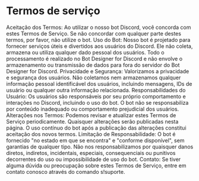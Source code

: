 # Termos de serviço

  Aceitação dos Termos: Ao utilizar o nosso bot Discord, você concorda com estes Termos de Serviço. Se não concordar com qualquer parte destes termos, por favor, não utilize o bot.
  Uso do Bot: Nosso bot é projetado para fornecer serviços úteis e divertidos aos usuários do Discord. Ele não coleta, armazena ou utiliza qualquer dado pessoal dos usuários. Todo o processamento é realizado no Bot Designer for Discord e não envolve o armazenamento ou transmissão de dados para fora do servidor do Bot Designer for Discord.
  Privacidade e Segurança: Valorizamos a privacidade e segurança dos usuários. Não coletamos nem armazenamos qualquer informação pessoal identificável dos usuários, incluindo mensagens, IDs de usuário ou qualquer outra informação relacionada.
  Responsabilidades do Usuário: Os usuários são responsáveis por seu próprio comportamento e interações no Discord, incluindo o uso do bot. O bot não se responsabiliza por conteúdo inadequado ou comportamento prejudicial dos usuários.
  Alterações nos Termos: Podemos revisar e atualizar estes Termos de Serviço periodicamente. Quaisquer alterações serão publicadas nesta página. O uso contínuo do bot após a publicação das alterações constitui aceitação dos novos termos.
  Limitação de Responsabilidade: O bot é fornecido "no estado em que se encontra" e "conforme disponível", sem garantias de qualquer tipo. Não nos responsabilizamos por quaisquer danos diretos, indiretos, incidentais, especiais, consequenciais ou punitivos decorrentes do uso ou impossibilidade de uso do bot.
   Contato: Se tiver alguma dúvida ou preocupação sobre estes Termos de Serviço, entre em contato conosco através do comando s!suporte.
